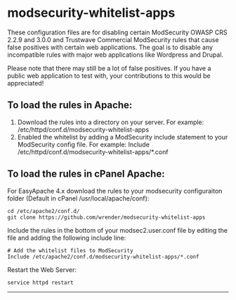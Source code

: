 # modsecurity-whitelist-apps

These configuration files are for disabling certain ModSecurity OWASP CRS 2.2.9 and 3.0.0 and Trustwave Commercial ModSecurity rules that cause false positives with certain web applications. The goal is to disable any incompatible rules with major web applications like Wordpress and Drupal.

Please note that there may still be a lot of false positives. If you have a public web application to test with, your contributions to this would be appreciated!

<h2>To load the rules in Apache:</h2>

1. Download the rules into a directory on your server. For example: /etc/httpd/conf.d/modsecurity-whitelist-apps
2. Enabled the whitelist by adding a ModSecurity include statement to your ModSecurity config file. For example: Include /etc/httpd/conf.d/modsecurity-whitelist-apps/*.conf

<h2>To load the rules in cPanel Apache:</h2>

For EasyApache 4.x download the rules to your modsecurity configuraiton folder (Default in cPanel /usr/local/apache/conf):
```text
cd /etc/apache2/conf.d/
git clone https://github.com/wrender/modsecurity-whitelist-apps
```

Include the rules in the bottom of your modsec2.user.conf file by editing the file and adding the following include line:
``` text
# Add the whitelist files to ModSecurity
Include /etc/apache2/conf.d/modsecurity-whitelist-apps/*.conf
```


Restart the Web Server:
``` text
service httpd restart
```

---------------------------------

